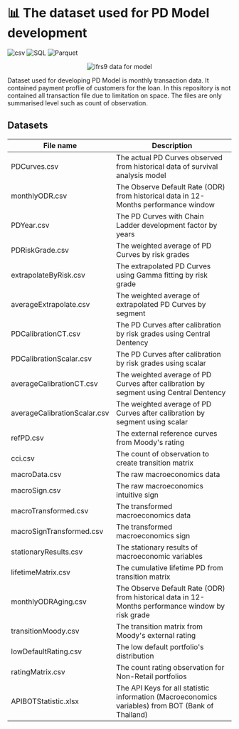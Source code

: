 # 📊 The dataset used for PD Model development 

![csv](https://img.shields.io/badge/Tools-csv-brightgreen)
![SQL](https://img.shields.io/badge/Tools-SQL-brightgreen)
![Parquet](https://img.shields.io/badge/Tools-parquet-brightgreen)

<p align="center">
  <img src="https://www.pngkey.com/png/detail/27-273710_financial-technology-financial-technology-transparent.png" alt="ifrs9 data for model"/>
</p>

Dataset used for developing PD Model is monthly transaction data. It contained payment proflie of customers for the loan. In this repository is not contained all transaction file due to limitation on space. The files are only summarised level such as count of observation.

## Datasets
| File name | Description |
| --- | --- |
| PDCurves.csv | The actual PD Curves observed from historical data of survival analysis model |
| monthlyODR.csv | The Observe Default Rate (ODR) from historical data in 12-Months performance window |
| PDYear.csv | The PD Curves with Chain Ladder development factor by years |
| PDRiskGrade.csv | The weighted average of PD Curves by risk grades |
| extrapolateByRisk.csv | The extrapolated PD Curves using Gamma fitting by risk grade |
| averageExtrapolate.csv | The weighted average of extrapolated PD Curves by segment |
| PDCalibrationCT.csv | The PD Curves after calibration by risk grades using Central Dentency |
| PDCalibrationScalar.csv | The PD Curves after calibration by risk grades using scalar |
| averageCalibrationCT.csv | The weighted average of PD Curves after calibration by segment using Central Dentency |
| averageCalibrationScalar.csv | The weighted average of PD Curves after calibration by segment using scalar |
| refPD.csv | The external reference curves from Moody's rating |
| cci.csv | The count of observation to create transition matrix |
| macroData.csv | The raw macroeconomics data |
| macroSign.csv | The raw macroeconomics intuitive sign |
| macroTransformed.csv | The transformed macroeconomics data |
| macroSignTransformed.csv | The transformed macroeconomics sign |
| stationaryResults.csv | The stationary results of macroeconomic variables |
| lifetimeMatrix.csv | The cumulative lifetime PD from transition matrix |
| monthlyODRAging.csv | The Observe Default Rate (ODR) from historical data in 12-Months performance window by risk grade |
| transitionMoody.csv | The transition matrix from Moody's external rating |
| lowDefaultRating.csv | The low default portfolio's distribution |
| ratingMatrix.csv | The count rating observation for Non-Retail portfolios |
| APIBOTStatistic.xlsx | The API Keys for all statistic information (Macroeconomics variables) from BOT (Bank of Thailand) |

